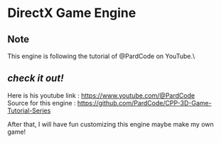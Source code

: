 # DirectX Game Engine

## Note
This engine is following the tutorial of @PardCode on YouTube.\
## *check it out!*
Here is his youtube link : https://www.youtube.com/@PardCode \
Source for this engine : https://github.com/PardCode/CPP-3D-Game-Tutorial-Series

After that, I will have fun customizing this engine maybe make my own game!